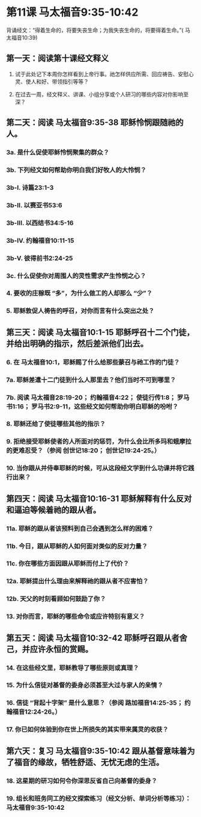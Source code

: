 # 第11课 马太福音9:35-10:42


背诵经文：“得着生命的，将要失丧生命；为我失丧生命的，将要得着生命。”( 马太福音10:39)

## 第一天：阅读第十课经文释义

1. 试于此处记下本周你怎样看到上帝行事。祂怎样供应所需、回应祷告、安慰心灵、使人和好、带领指引等等？

2. 在过去一周，经文释义、讲课、小组分享或个人研习的哪些内容对你影响至深？

## 第二天：阅读 马太福音9:35-38 耶稣怜悯跟随祂的人。

### 3a. 是什么促使耶稣怜悯聚集的群众？

### 3b. 下列经文如何帮助你明白我们好牧人的大怜悯？

### 3b-I. 诗篇23:1-3

### 3b-II. 以赛亚书53:6

### 3b-III. 以西结书34:5-16

### 3b-IV. 约翰福音10:11-15

### 3b-V. 彼得前书2:24-25

### 3c. 什么促使你对周围人的灵性需求产生怜悯之心？

### 4. 要收的庄稼既 “多”，为什么做工的人却那么 “少”？

### 5. 耶稣敦促人祷告的呼召，对你而言有什么突出之处？

## 第三天：阅读 马太福音10:1-15 耶稣呼召十二个门徒，并给出明确的指示，然后差派他们出去。

### 6. 在 马太福音10:1，耶稣赐了什么给那些蒙召与祂工作的门徒？

### 7a. 耶稣差遣十二门徒到什么人那里去？他们当时不可到哪里？

### 7b. 阅读 马太福音28:19-20； 约翰福音4:22； 使徒行传1:8； 罗马书1:16； 罗马书2:9-11，这些经文如何帮助你明白耶稣的吩咐？

### 8. 耶稣还给了使徒哪些其他的指示？

### 9. 拒绝接受耶稣使者的人所面对的惩罚，为什么会比所多玛和蛾摩拉的更难忍受？（参阅 创世记18:20； 创世记19:24-25。）

### 10. 当你跟从并侍奉耶稣的时候，可从这段经文学到什么功课并将它践行出来？

## 第四天：阅读 马太福音10:16-31 耶稣解释有什么反对和逼迫等候着祂的跟从者。

### 11a. 耶稣的跟从者该预料到自己会遇到怎么样的困难？

### 11b. 今日，跟从耶稣的人如何面对类似的反对力量？

### 11c. 你在哪些方面因跟从耶稣而付上了代价？

### 12a. 耶稣提出什么理由来解释祂的跟从者不应害怕？

### 12b. 天父的时刻看顾如何鼓励了你？

### 13. 对你而言，耶稣的哪些命令或应许特别有意义？

## 第五天：阅读 马太福音10:32-42 耶稣呼召跟从者舍己，并应许永恒的赏赐。

### 14. 在这些经文里，耶稣教导了哪些原则或真理？

### 15. 为什么信徒对基督的委身必须甚至大过与家人的亲情？

### 16. 信徒 “背起十字架” 是什么意思？（参阅 路加福音14:25-35； 约翰福音12:24-26。）

### 17. 你已如何体验到你在世上所损失的其实带来属灵的收获？

## 第六天：复习 马太福音9:35-10:42 跟从基督意味着为了福音的缘故，牺牲舒适、无忧无虑的生活。

### 18. 这星期的研习如何令你深思反省自己向基督的委身？

### 19. 组长和班务同工的经文探索练习（经文分析、单词分析等练习）： 马太福音9:35-10:42
